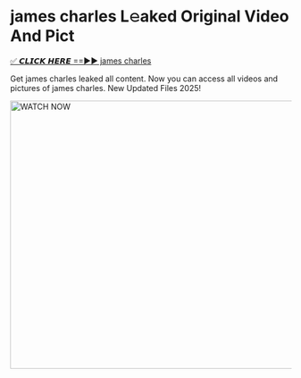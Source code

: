 # james charles L𝚎aked Original Video And Pict

<p><a href="https://cliphot.my.id/james+charles" rel="nofollow">✅ 𝘾𝙇𝙄𝘾𝙆 𝙃𝙀𝙍𝙀 ==►► james charles​</a></p>


<p>Get james charles leaked all content. Now you can access all videos and pictures of james charles. New Updated Files 2025!</p>


<p><a rel="nofollow" title="WATCH NOW" href="https://cliphot.my.id/james+charles"><img border="james+charles" height="480" width="720" title="WATCH NOW" alt="WATCH NOW" src="https://i.ibb.co.com/xMMVF88/686577567.gif"></a></p>
